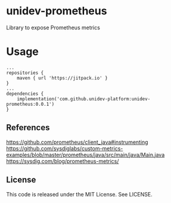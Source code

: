 # unidev-prometheus

Library to expose Prometheus metrics

# Usage

```
...
repositories {
	maven { url 'https://jitpack.io' }
}
...
dependencies {
	implementation('com.github.unidev-platform:unidev-prometheus:0.0.1')
}

```


## References

https://github.com/prometheus/client_java#instrumenting
https://github.com/sysdiglabs/custom-metrics-examples/blob/master/prometheus/java/src/main/java/Main.java
https://sysdig.com/blog/prometheus-metrics/


## License

This code is released under the MIT License. See LICENSE.
